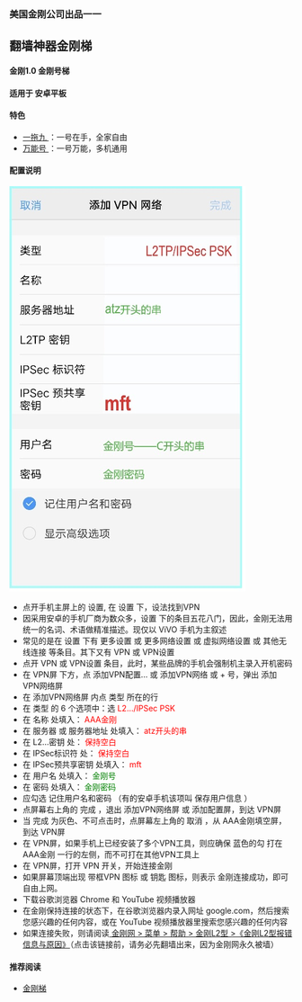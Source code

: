 ### 美国金刚公司出品一一
## 翻墙神器金刚梯
#### 金刚1.0 金刚号梯
#### 适用于 安卓平板

#### 特色
  - [ 一拖九 ](https://a2zitpro.github.io/web/onefornine)：一号在手，全家自由
  - [ 万能号 ](https://a2zitpro.github.io/web/multipurposekkid)：一号万能，多机通用
 
#### 配置说明
![image](B073B1E6-B647-48FA-8931-35923C5EA54F.jpeg)<br>
- 点开手机主屏上的 设置, 在 设置 下，设法找到VPN<br>
- 因采用安卓的手机厂商为数众多，设置 下的条目五花八门，因此，金刚无法用统一的名词、术语做精准描述。现仅以 ViVO 手机为主叙述<br>
- 常见的是在 设置 下有 更多设置 或 更多网络设置 或 虚拟网络设置 或 其他无线连接 等条目。其下又有 VPN 或 VPN设置<br>
- 点开 VPN 或 VPN设置 条目，此时，某些品牌的手机会强制机主录入开机密码<br>
- 在 VPN屏 下方，点 添加VPN配置… 或 添加VPN网络 或 + 号，弹出 添加VPN网络屏<br>
- 在 添加VPN网络屏 内点 类型 所在的行<br>
- 在 类型 的 6 个选项中：选<font color="Red"> L2…/IPSec PSK </font><br>
- 在 名称 处填入：<font color="Red"> AAA金刚 </font><br>
- 在 服务器 或 服务器地址  处填入：<font color="Red"> atz开头的串 </font><br>
- 在 L2…密钥 处：<font color="Red"> 保持空白 </font><br>
- 在 IPSec标识符 处：<font color="Red"> 保持空白 </font><br>
- 在 IPSec预共享密钥 处填入：<font color="Red"> mft </font><br>
- 在 用户名 处填入：<font color="Green"> 金刚号 </font><br>
- 在 密码 处填入：<font color="Green"> 金刚密码 </font><br>
- 应勾选 记住用户名和密码 （有的安卓手机该项叫 保存用户信息 ）<br>
- 点屏幕右上角的 完成 ，退出 添加VPN网络屏 或 添加配置屏，到达 VPN屏<br>
- 当 完成 为灰色、不可点击时，点屏幕左上角的 取消 ，从 AAA金刚填空屏，到达 VPN屏<br>
- 在 VPN屏，如果手机上已经安装了多个VPN工具，则应确保 蓝色的勾 打在AAA金刚 一行的左侧，而不可打在其他VPN工具上<br>
- 在 VPN屏，打开 VPN 开关，开始连接金刚<br>
- 如果屏幕顶端出现  带框VPN 图标 或 钥匙 图标，则表示 金刚连接成功，即可自由上网。<br>
- 下载谷歌浏览器 Chrome 和 YouTube 视频播放器<br>
- 在金刚保持连接的状态下，在谷歌浏览器内录入网址 google.com，然后搜索您感兴趣的任何内容，或在 YouTube 视频播放器里搜索您感兴趣的任何内容<br>
- 如果连接失败，则请阅读[ 金刚网 > 菜单 > 帮助 > 金刚L2型 >《金刚L2型报错信息与原因》](https://www.atozitpro.net/zh/%e9%87%91%e5%88%9al2%e5%9e%8b%e6%8a%a5%e9%94%99%e4%bf%a1%e6%81%af%e4%b8%8e%e5%8e%9f%e5%9b%a0/)（点击该链接前，请务必先翻墙出来，因为金刚网永久被墙）<br>


#### 推荐阅读
- [金刚梯](https://a2zitpro.github.io/web/dlb)
